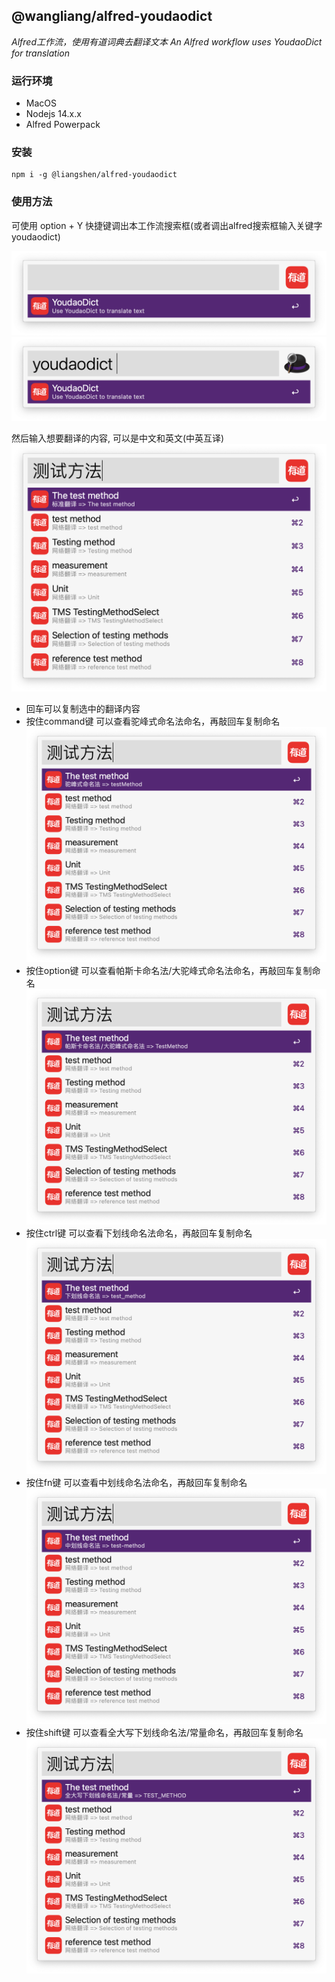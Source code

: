 ## @wangliang/alfred-youdaodict

*Alfred工作流，使用有道词典去翻译文本*
*An Alfred workflow uses YoudaoDict for translation*

### 运行环境

* MacOS
* Nodejs 14.x.x
* Alfred Powerpack

### 安装

```
npm i -g @liangshen/alfred-youdaodict
```

### 使用方法

可使用 option + Y 快捷键调出本工作流搜索框(或者调出alfred搜索框输入关键字 youdaodict)

![](./docs/youdaodict.png)
![](./docs/youdaodict2.png)

然后输入想要翻译的内容, 可以是中文和英文(中英互译) 
![](./docs/youdaodict3.png)

* 回车可以复制选中的翻译内容
* 按住command键 可以查看驼峰式命名法命名，再敲回车复制命名
  ![](./docs/youdaodict4.png)
* 按住option键 可以查看帕斯卡命名法/大驼峰式命名法命名，再敲回车复制命名
  ![](./docs/youdaodict5.png)
* 按住ctrl键 可以查看下划线命名法命名，再敲回车复制命名
  ![](./docs/youdaodict6.png)
* 按住fn键 可以查看中划线命名法命名，再敲回车复制命名
  ![](./docs/youdaodict7.png)
* 按住shift键 可以查看全大写下划线命名法/常量命名，再敲回车复制命名
  ![](./docs/youdaodict8.png)
